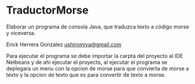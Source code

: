 # TraductorMorse
Elaborar un programa de consola Java, que traduzca texto a código morse y viceversa.

Erick Herrera Gonzalez   ushiromiya@gmail.com

Para ejecutar el programa se debe importar la carpta del proyecto al IDE Netbeans y de ahi ejecutar el proyecto, al ejecutar el programa se deplegara un menu con la opcion de morse para que convierta de morse a texto y la opcion de texto que es para convertir de texto a morse.
